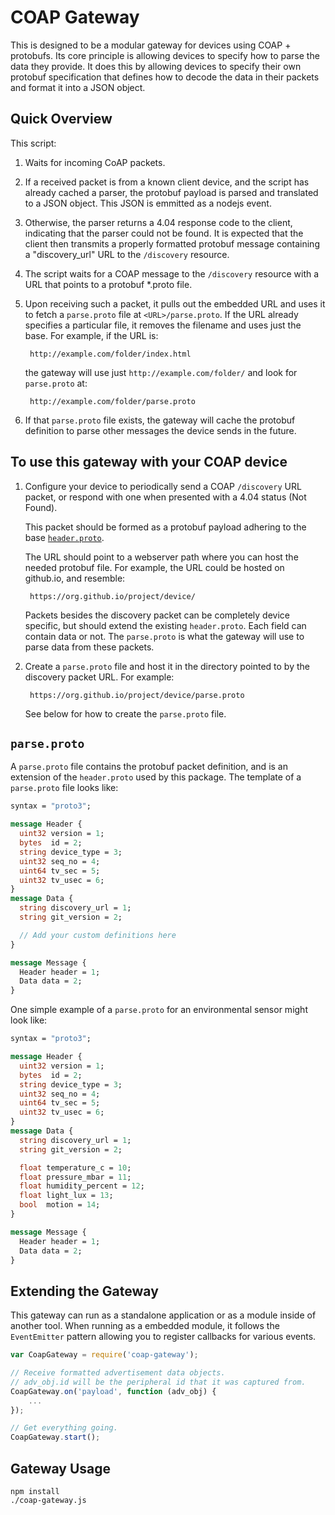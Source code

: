 COAP Gateway
====================

This is designed to be a modular gateway for devices using COAP + protobufs.
Its core principle is allowing devices to specify how to parse the data they
provide. It does this by allowing devices to specify their own protobuf
specification that defines how to decode the data in their packets and format
it into a JSON object.

Quick Overview
--------------

This script:

1. Waits for incoming CoAP packets.
2. If a received packet is from a known client device, and the script has
   already cached a parser, the protobuf payload is parsed and translated to a
   JSON object. This JSON is emmitted as a nodejs event.
3. Otherwise, the parser returns a 4.04 response code to the client, indicating
   that the parser could not be found. It is expected that the client then
   transmits a properly formatted protobuf message containing a "discovery_url" URL
   to the `/discovery` resource.
4. The script waits for a COAP message to the `/discovery` resource with a URL
   that points to a protobuf \*.proto file.
2. Upon receiving such a packet, it pulls out the embedded URL and uses
it to fetch a `parse.proto` file at `<URL>/parse.proto`. If the URL already specifies
a particular file, it removes the filename and uses just the base. For example,
if the URL is:

        http://example.com/folder/index.html

    the gateway will use just `http://example.com/folder/` and look for `parse.proto` at:

        http://example.com/folder/parse.proto
3. If that `parse.proto` file exists, the gateway will cache the protobuf
   definition to parse other messages the device sends in the future.


To use this gateway with your COAP device
------------------------------------

1. Configure your device to periodically send a COAP `/discovery` URL packet, or
   respond with one when presented with a 4.04 status (Not Found).

   This packet should be formed as a protobuf payload adhering to the base
   [`header.proto`](header.proto).

   The URL should point to a webserver path where you can host the needed protobuf
   file. For example, the URL could be hosted on github.io, and resemble:

        https://org.github.io/project/device/

   Packets besides the discovery packet can be completely device specific, but
   should extend the existing `header.proto`. Each field can contain data or
   not.  The `parse.proto` is what the gateway will use to parse data from
   these packets.

2. Create a `parse.proto` file and host it in the directory pointed to by the
discovery packet URL. For example:

        https://org.github.io/project/device/parse.proto

    See below for how to create the `parse.proto` file.



`parse.proto`
----------

A `parse.proto` file contains the protobuf packet definition, and is an extension of the `header.proto` used by this package.
The template of a `parse.proto` file looks like:

```proto
syntax = "proto3";

message Header {
  uint32 version = 1;
  bytes  id = 2;
  string device_type = 3;
  uint32 seq_no = 4;
  uint64 tv_sec = 5;
  uint32 tv_usec = 6;
}
message Data {
  string discovery_url = 1;
  string git_version = 2;

  // Add your custom definitions here
}

message Message {
  Header header = 1;
  Data data = 2;
}

```

One simple example of a `parse.proto` for an environmental sensor might look
like:

```proto
syntax = "proto3";

message Header {
  uint32 version = 1;
  bytes  id = 2;
  string device_type = 3;
  uint32 seq_no = 4;
  uint64 tv_sec = 5;
  uint32 tv_usec = 6;
}
message Data {
  string discovery_url = 1;
  string git_version = 2;

  float temperature_c = 10;
  float pressure_mbar = 11;
  float humidity_percent = 12;
  float light_lux = 13;
  bool  motion = 14;
}

message Message {
  Header header = 1;
  Data data = 2;
}
```

Extending the Gateway
---------------------

This gateway can run as a standalone application or as a module inside
of another tool. When running as a embedded module, it follows the
`EventEmitter` pattern allowing you to register callbacks for various
events.


```js
var CoapGateway = require('coap-gateway');

// Receive formatted advertisement data objects.
// adv_obj.id will be the peripheral id that it was captured from.
CoapGateway.on('payload', function (adv_obj) {
	...
});

// Get everything going.
CoapGateway.start();
```


Gateway Usage
-----

```
npm install
./coap-gateway.js
```
